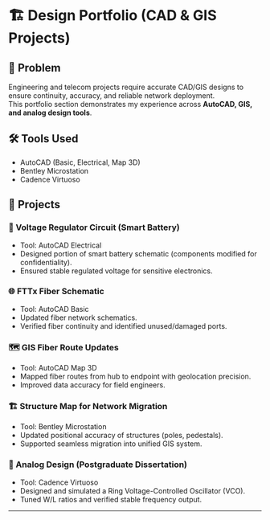 # 🏗️ Design Portfolio (CAD & GIS Projects)

## 🧠 Problem
Engineering and telecom projects require accurate CAD/GIS designs to ensure continuity, accuracy, and reliable network deployment.  
This portfolio section demonstrates my experience across **AutoCAD, GIS, and analog design tools**.

## 🛠️ Tools Used
- AutoCAD (Basic, Electrical, Map 3D)
- Bentley Microstation
- Cadence Virtuoso

## 📂 Projects

### 🔌 Voltage Regulator Circuit (Smart Battery)
- Tool: AutoCAD Electrical
- Designed portion of smart battery schematic (components modified for confidentiality).
- Ensured stable regulated voltage for sensitive electronics.

### 🌐 FTTx Fiber Schematic
- Tool: AutoCAD Basic
- Updated fiber network schematics.
- Verified fiber continuity and identified unused/damaged ports.

### 🗺️ GIS Fiber Route Updates
- Tool: AutoCAD Map 3D
- Mapped fiber routes from hub to endpoint with geolocation precision.
- Improved data accuracy for field engineers.

### 🏗️ Structure Map for Network Migration
- Tool: Bentley Microstation
- Updated positional accuracy of structures (poles, pedestals).
- Supported seamless migration into unified GIS system.

### 🔬 Analog Design (Postgraduate Dissertation)
- Tool: Cadence Virtuoso
- Designed and simulated a Ring Voltage-Controlled Oscillator (VCO).
- Tuned W/L ratios and verified stable frequency output.

---
